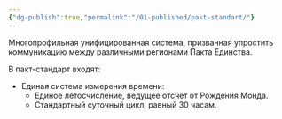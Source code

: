 ```yaml
---
{"dg-publish":true,"permalink":"/01-published/pakt-standart/"}
---
```


Многопрофильная унифицированная система, призванная упростить коммуникацию между различными регионами Пакта Единства. 

В пакт-стандарт входят: 
- Единая система измерения времени: 
	- Единое летосчисление, ведущее отсчет от Рождения Монда. 
	- Стандартный суточный цикл, равный 30 часам. 